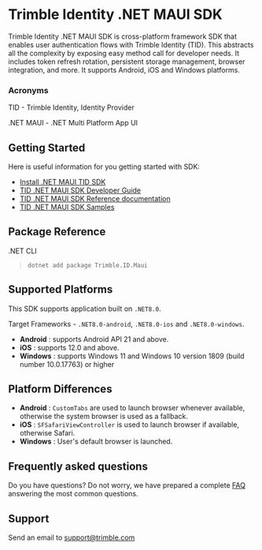 # Trimble Identity .NET MAUI SDK

Trimble Identity .NET MAUI SDK is cross-platform framework SDK that enables user authentication flows with Trimble Identity (TID). This abstracts all the complexity by exposing easy method call for developer needs. It includes token refresh rotation, persistent storage management, browser integration, and more. It supports Android, iOS and Windows platforms.

### Acronyms

TID - Trimble Identity, Identity Provider

.NET MAUI - .NET Multi Platform App UI  

## Getting Started ##

Here is useful information for you getting started with SDK:

* [Install .NET MAUI TID SDK](https://www.nuget.org/packages?q=Trimble.ID.Maui)
* [TID .NET MAUI SDK Developer Guide](./DeveloperGuide.md)
* [TID .NET MAUI SDK Reference documentation](./ReferenceDoc.md)
* [TID .NET MAUI SDK Samples](../../samples/)

## Package Reference

.NET CLI
> `dotnet add package Trimble.ID.Maui`

## Supported Platforms

  This SDK supports application built on `.NET8.0`.

  Target Frameworks - `.NET8.0-android`, `.NET8.0-ios` and `.NET8.0-windows`.

  - **Android** : supports Android API 21 and above.
  - **iOS** : supports 12.0 and above.
  - **Windows** : supports Windows 11 and Windows 10 version 1809 (build number 10.0.17763) or higher

## Platform Differences

  - **Android** : `CustomTabs` are used to launch browser whenever available, otherwise the system browser is used as a fallback.
  - **iOS** : `SFSafariViewController` is used to launch browser if available, otherwise Safari.
  - **Windows** : User's default browser is launched.

## <a name="faq">Frequently asked questions</a>

Do you have questions? Do not worry, we have prepared a complete [FAQ](./FAQ.md) answering the most common questions.

## <a name="support">Support</a>

Send an email to [support@trimble.com](mailto:support@trimble.com)
